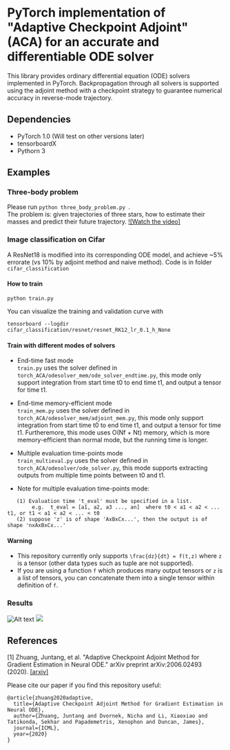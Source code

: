 # PyTorch implementation of "Adaptive Checkpoint Adjoint" (ACA) for an accurate and differentiable ODE solver
This library provides ordinary differential equation (ODE) solvers implemented in PyTorch. Backpropagation through all solvers is supported using the adjoint method with a checkpoint strategy to guarantee numerical accuracy in reverse-mode trajectory.

## Dependencies
- PyTorch 1.0 (Will test on other versions later)
- tensorboardX
- Pythorn 3

## Examples
### Three-body problem
Please run ```python three_body_problem.py ```. <br/>
The problem is: given trajectories of three stars, how to estimate their masses and predict their future trajectory.
[![Watch the video]](https://www.youtube.com/watch?v=hYYAKl3PBzU)

### Image classification on Cifar
A ResNet18 is modified into its corresponding ODE model, and achieve ~5% errorate (vs 10% by adjoint method and naive method).
Code is in folder ```cifar_classification```
#### How to train
```
python train.py
```
You can visualize the training and validation curve with 
```
tensorboard --logdir cifar_classification/resnet/resnet_RK12_lr_0.1_h_None
```

#### Train with different modes of solvers
- End-time fast mode <br/>
```train.py``` uses the solver defined in ```torch_ACA/odesolver_mem/ode_solver_endtime.py```, this mode only support integration from start time t0 to end time t1, and output a tensor for time t1.

- End-time memory-efficient mode <br/>
```train_mem.py``` uses the solver defined in ```torch_ACA/odesolver_mem/adjoint_mem.py```, this mode only support integration from start time t0 to end time t1, and output a tensor for time t1. Furtheremore, this mode uses O(Nf + Nt) memory, which is more memory-efficient than normal mode, but the running time is longer.

- Multiple evaluation time-points mode <br/>
```train_multieval.py``` uses the solver defined in ```torch_ACA/odesolver/ode_solver.py```, this mode supports extracting outputs from multiple time points between t0 and t1. 

- Note for multiple evaluation time-points mode: <br/>
```
   (1) Evaluation time 't_eval' must be specified in a list. 
        e.g.  t_eval = [a1, a2, a3 ..., an]  where t0 < a1 < a2 < ... t1, or t1 < a1 < a2 < ... < t0 
   (2) suppose 'z' is of shape 'AxBxCx...', then the output is of shape 'nxAxBxCx...' 
```

#### Warning
- This repository currently only supports ``` \frac{dz}{dt} = f(t,z) ``` where ```z``` is a tensor (other data types such as tuple are not supported). <br/>
- If you are using a function ```f``` which produces many output tensors or ```z``` is a list of tensors, you can concatenate them into a single tensor within definition of ```f```.

### Results
![Alt text](./figures/ACC_time_confidence.svg)
<img src="./figures/ACC_time_confidence.svg">

## References
[1] Zhuang, Juntang, et al. "Adaptive Checkpoint Adjoint Method for Gradient Estimation in Neural ODE." arXiv preprint arXiv:2006.02493 (2020). [[arxiv]](https://arxiv.org/abs/2006.02493) <br/>

Please cite our paper if you find this repository useful:
```
@article{zhuang2020adaptive,
  title={Adaptive Checkpoint Adjoint Method for Gradient Estimation in Neural ODE},
  author={Zhuang, Juntang and Dvornek, Nicha and Li, Xiaoxiao and Tatikonda, Sekhar and Papademetris, Xenophon and Duncan, James},
  journal={ICML},
  year={2020}
}
```
